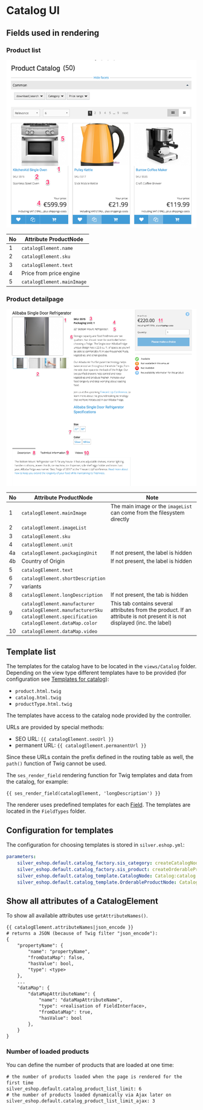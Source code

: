# Catalog UI

## Fields used in rendering

### Product list

![](../../img/catalog_ui_1.png)

|No|Attribute ProductNode|
|--- |--- |
|1|`catalogElement.name`|
|2|`catalogElement.sku`|
|3|`catalogElement.text`|
|4|Price from price engine|
|5|`catalogElement.mainImage`|

### Product detailpage

![](../../img/catalog_ui_2.png)

|No|Attribute ProductNode|Note|
|--- |--- |--- |
|1|`catalogElement.mainImage`|The main image or the `imageList` can come from the filesystem directly|
|2|`catalogElement.imageList`||
|3|`catalogElement.sku`||
|4|`catalogElement.unit`||
|4a|`catalogElement.packagingUnit`|If not present, the label is hidden|
|4b|Country of Origin|If not present, the label is hidden|
|5|`catalogElement.text`||
|6|`catalogElement.shortDescription`||
|7|variants||
|8|`catalogElement.longDescription`|If not present, the tab is hidden|
|9|`catalogElement.manufacturer`</br>`catalogElement.manufacturerSku`</br>`catalogElement.specification`</br>`catalogElement.dataMap.color`|This tab contains several attributes from the product. If an attribute is not present it is not displayed (inc. the label)|
|10|`catalogElement.dataMap.video`||

## Template list

The templates for the catalog have to be located in the `views/Catalog` folder. Depending on the view type different templates have to be provided (for configuration see [Templates for catalog](templates_for_catalog.md)):

- `product.html.twig`
- `catalog.html.twig`
- `productType.html.twig`

The templates have access to the catalog node provided by the controller.

URLs are provided by special methods:

- SEO URL: `{{ catalogElement.seoUrl }}`
- permanent URL: `{{ catalogElement.permanentUrl }}`

Since these URLs contain the prefix defined in the routing table as well, the `path()` function of Twig cannot be used.

The `ses_render_field` rendering function for Twig templates and data from the catalog, for example:

``` html+twig
{{ ses_render_field(catalogElement, 'longDescription') }}
```

The renderer uses predefined templates for each [Field](../../../api/fields_for_ecommerce_data/fields_for_ecommerce_data.md). The templates are located in the `FieldTypes` folder.

## Configuration for templates

The configuration for choosing templates is stored in `silver.eshop.yml`:

``` yaml
parameters:
    silver_eshop.default.catalog_factory.sis_category: createCatalogNode
    silver_eshop.default.catalog_factory.sis_product: createOrderableProductNode
    silver_eshop.default.catalog_template.CatalogNode: Catalog:catalog.html.twig
    silver_eshop.default.catalog_template.OrderableProductNode: Catalog:product.html.twig
```

## Show all attributes of a CatalogElement

To show all available attributes use `getAttributeNames()`.

``` 
{{ catalogElement.attributeNames|json_encode }}
# returns a JSON (because of Twig filter "json_encode"):
{
    "propertyName": {
        "name": "propertyName",
        "fromDataMap": false,
        "hasValue": bool,
        "type": <type>
    },
    ...
    "dataMap": {
        "dataMapAttributeName": {
            "name": "dataMapAttributeName",
            "type": <realisation of FieldInterface>,
            "fromDataMap": true,
            "hasValue": bool
        },
    }
}
```

### Number of loaded products

You can define the number of products that are loaded at one time:

``` 
# the number of products loaded when the page is rendered for the first time
silver_eshop.default.catalog_product_list_limit: 6
# the number of products loaded dynamically via Ajax later on
silver_eshop.default.catalog_product_list_limit_ajax: 3 
```
